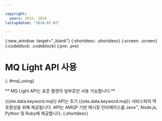 ```yaml
---

copyright:
  years: 2015, 2018
lastupdated: "2018-07-02"

---
```


{:new_window: target="_blank"}
{:shortdesc: .shortdesc}
{:screen: .screen}
{:codeblock: .codeblock}
{:pre: .pre}

# MQ Light API 사용 
{: #mql_using}

** MQ Light API는 표준 플랜의 일부로만 사용 가능합니다.**
<br/>

{{site.data.keyword.mql}} API는 초기 {{site.data.keyword.mql}} 서비스와의 역호환성을 위해 제공됩니다. API는 AMQP 기반 메시징 인터페이스를 Java&trade;, Node.js, Python 및 Ruby에 제공합니다.
{:shortdesc}

<!-- 02/07/18 - removing words to help deprecate MQ Light
In most cases, {{site.data.keyword.messagehub}} is best used with a Kafka client. The {{site.data.keyword.mql}} API is simple to learn but has very limited scalability and does not offer interoperability with other {{site.data.keyword.messagehub}} APIs.
The {{site.data.keyword.mql}} API is available in the following {{site.data.keyword.Bluemix_short}} regions only: US South, United Kingdom, and Sydney. The {{site.data.keyword.mql}} API not available in the Germany region or in {{site.data.keyword.Bluemix_notm}} Dedicated.
-->
